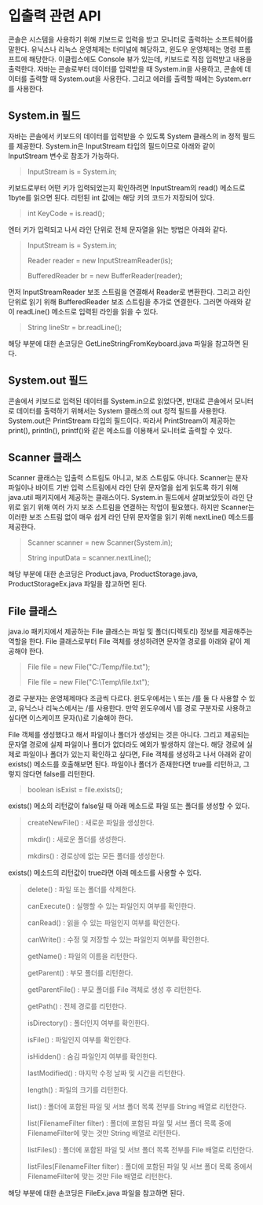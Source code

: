 # 입출력 관련 API
콘솔은 시스템을 사용하기 위해 키보드로 입력을 받고 모니터로 출력하는 소프트웨어를 말한다. 유닉스나 리눅스 운영체제는 터미널에 해당하고, 윈도우 운영체제는 명령 프롬프트에 해당한다. 이클립스에도 Console 뷰가 있는데, 키보드로 직접 입력받고 내용을 출력한다.
자바는 콘솔로부터 데이터를 입력받을 때 System.in을 사용하고, 콘솔에 데이터를 출력할 때 System.out을 사용한다. 그리고 에러를 출력할 때에는 System.err를 사용한다.

## System.in 필드
자바는 콘솔에서 키보드의 데이터를 입력받을 수 있도록 System 클래스의 in 정적 필드를 제공한다. System.in은 InputStream 타입의 필드이므로 아래와 같이 InputStream 변수로 참조가 가능하다.

> InputStream is = System.in;

키보드로부터 어떤 키가 입력되었는지 확인하려면 InputStream의 read() 메소드로 1byte를 읽으면 된다. 리턴된 int 값에는 해당 키의 코드가 저장되어 있다.

> int KeyCode = is.read();

엔터 키가 입력되고 나서 라인 단위로 전체 문자열을 읽는 방법은 아래와 같다.

> InputStream is = System.in;
>
> Reader reader = new InputStreamReader(is);
>
> BufferedReader br = new BufferReader(reader);

먼저 InputStreamReader 보조 스트림을 연결해서 Reader로 변환한다. 그리고 라인 단위로 읽기 위해 BufferedReader 보조 스트림을 추가로 연결한다. 그러면 아래와 같이 readLine() 메소드로 입력된 라인을 읽을 수 있다.

> String lineStr = br.readLine();

해당 부분에 대한 손코딩은 GetLineStringFromKeyboard.java 파일을 참고하면 된다.

## System.out 필드
콘솔에서 키보드로 입력된 데이터를 System.in으로 읽었다면, 반대로 콘솔에서 모니터로 데이터를 출력하기 위해서는 System 클래스의 out 정적 필드를 사용한다. System.out은 PrintStream 타입의 필드이다. 따라서 PrintStream이 제공하는 print(), println(), printf()와 같은 메소드를 이용해서 모니터로 출력할 수 있다.

## Scanner 클래스
Scanner 클래스는 입출력 스트림도 아니고, 보조 스트림도 아니다. Scanner는 문자 파일이나 바이트 기반 입력 스트림에서 라인 단위 문자열을 쉽게 읽도록 하기 위해 java.util 패키지에서 제공하는 클래스이다. System.in 필드에서 살펴보았듯이 라인 단위로 읽기 위해 여러 가지 보조 스트림을 연결하는 작업이 필요했다. 하지만 Scanner는 이러한 보조 스트림 없이 매우 쉽게 라인 단위 문자열을 읽기 위해 nextLine() 메소드를 제공한다.

> Scanner scanner = new Scanner(System.in);
>
> String inputData = scanner.nextLine();

해당 부분에 대한 손코딩은 Product.java, ProductStorage.java, ProductStorageEx.java 파일을 참고하면 된다.

## File 클래스
java.io 패키지에서 제공하는 File 클래스는 파일 및 폴더(디렉토리) 정보를 제공해주는 역할을 한다. File 클래스로부터 File 객체를 생성하려면 문자열 경로를 아래와 같이 제공해야 한다.

> File file = new File("C:/Temp/file.txt");
>
> File file = new File("C:\\Temp\\file.txt");

경로 구분자는 운영체제마다 조금씩 다르다. 윈도우에서는 \ 또는 /를 둘 다 사용할 수 있고, 유닉스나 리눅스에서는 /를 사용한다. 만약 윈도우에서 \를 경로 구분자로 사용하고 싶다면 이스케이프 문자(\\)로 기술해야 한다.

File 객체를 생성했다고 해서 파일이나 폴더가 생성되는 것은 아니다. 그리고 제공되는 문자열 경로에 실제 파일이나 폴더가 없더라도 예외가 발생하지 않는다. 해당 경로에 실제로 파일이나 폴더가 있는지 확인하고 싶다면, File 객체를 생성하고 나서 아래와 같이 exists() 메소드를 호출해보면 된다. 파일이나 폴더가 존재한다면 true를 리턴하고, 그렇지 않다면 false를 리턴한다.

> boolean isExist = file.exists();

exists() 메소의 리턴값이 false일 때 아래 메소드로 파일 또는 폴더를 생성할 수 있다.

> createNewFile() : 새로운 파일을 생성한다.
>
> mkdir() : 새로운 폴더를 생성한다.
>
> mkdirs() : 경로상에 없는 모든 폴더를 생성한다.

exists() 메소드의 리턴값이 true라면 아래 메소드를 사용할 수 있다.

> delete() : 파일 또는 폴더를 삭제한다.
>
> canExecute() : 실행할 수 있는 파일인지 여부를 확인한다.
>
> canRead() : 읽을 수 있는 파일인지 여부를 확인한다.
>
> canWrite() : 수정 및 저장할 수 있는 파일인지 여부를 확인한다.
>
> getName() : 파일의 이름을 리턴한다.
>
> getParent() : 부모 폴더를 리턴한다.
>
> getParentFile() : 부모 폴더를 File 객체로 생성 후 리턴한다.
>
> getPath() : 전체 경로를 리턴한다.
>
> isDirectory() : 폴더인지 여부를 확인한다.
>
> isFile() : 파일인지 여부를 확인한다.
>
> isHidden() : 숨김 파일인지 여부를 확인한다.
>
> lastModified() : 마지막 수정 날짜 및 시간을 리턴한다.
>
> length() : 파일의 크기를 리턴한다.
>
> list() : 폴더에 포함된 파일 및 서브 폴더 목록 전부를 String 배열로 리턴한다.
>
> list(FilenameFilter filter) : 폴더에 포함된 파일 및 서브 폴더 목록 중에 FilenameFilter에 맞는 것만 String 배열로 리턴한다.
>
> listFiles() : 폴더에 포함된 파일 및 서브 폴더 목록 전부를 File 배열로 리턴한다.
>
> listFiles(FilenameFilter filter) : 폴더에 포함된 파일 및 서브 폴더 목록 중에서 FilenameFilter에 맞는 것만 File 배열로 리턴한다.

해당 부분에 대한 손코딩은 FileEx.java 파일을 참고하면 된다.
